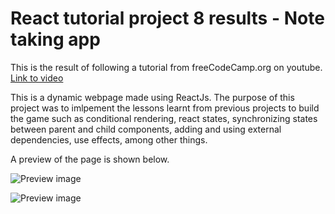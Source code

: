 # React tutorial project 8 results - Note taking app

This is the result of following a tutorial from freeCodeCamp.org on youtube. [Link to video](https://www.youtube.com/watch?v=bMknfKXIFA8&t=12s&ab_channel=freeCodeCamp.org)

This is a dynamic webpage made using ReactJs. The purpose of this project was to imlpement the lessons learnt from previous projects to build the game such as conditional rendering, react states, synchronizing states between parent and child components, adding and using external dependencies, use effects, among other things.

A preview of the page is shown below.

![Preview image](https://github.com/mhdrofiq/react-tutorial-project-8/blob/master/preview1.png)

![Preview image](https://github.com/mhdrofiq/react-tutorial-project-8/blob/master/preview2.png)

